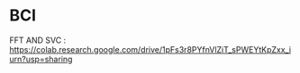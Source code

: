 # BCI


FFT AND SVC : https://colab.research.google.com/drive/1pFs3r8PYfnVlZiT_sPWEYtKpZxx_iurn?usp=sharing   
